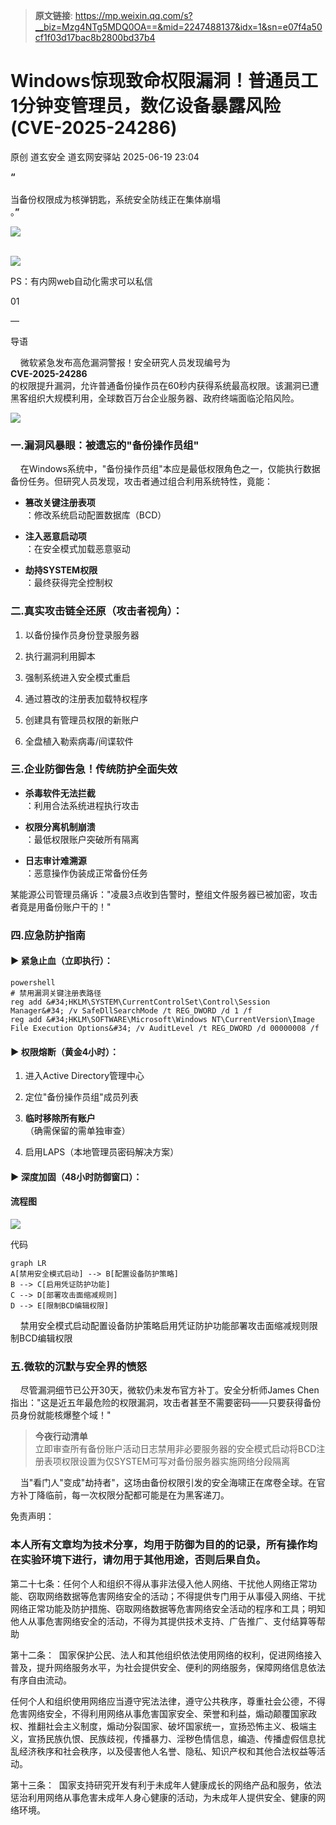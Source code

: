 > **原文链接**: https://mp.weixin.qq.com/s?__biz=Mzg4NTg5MDQ0OA==&mid=2247488137&idx=1&sn=e07f4a50cf1f03d17bac8b2800bd37b4

#  Windows惊现致命权限漏洞！普通员工1分钟变管理员，数亿设备暴露风险(CVE-2025-24286)  
原创 道玄安全  道玄网安驿站   2025-06-19 23:04  
  
**“**  
   
当备份权限成为核弹钥匙，系统安全防线正在集体崩塌  
。**”**  
  
![](https://mmbiz.qpic.cn/sz_mmbiz_png/L369x9IF3yPA9bic9zzTydWv4XTTHH2NAiamMp8Kxsh4s2lukPuyuwnia3NiaHkiaU8a3JGFhLvNnYvtLvHTFAd91Rw/640?wx_fmt=png&from=appmsg "")  
  
      
![](https://mmbiz.qpic.cn/sz_mmbiz_png/L369x9IF3yPMwVHx9iaPDKDhBJiajRW2DIdq0Wxe7JcpgKDia3zMfgicaaD6Auwn6Q3GGm2vI0eNh1Qic6OUhHMjE7g/640?wx_fmt=png&from=appmsg "")  
  
  
  
PS：有内网web自动化需求可以私信  
  
  
  
  
01  
  
—  
  
  
  
导语  
  
  
    微软紧急发布高危漏洞警报！安全研究人员发现编号为  
**CVE-2025-24286**  
的权限提升漏洞，允许普通备份操作员在60秒内获得系统最高权限。该漏洞已遭黑客组织大规模利用，全球数百万台企业服务器、政府终端面临沦陷风险。  
  
![](https://mmbiz.qpic.cn/sz_mmbiz_png/L369x9IF3yOKWvjXzpysKsbzR2XkfVMZsoXTGN0M8Ntj3ZEgIQhiauP2hR3t2fKLibIoneibkbW4PLouzrKtOvn7Q/640?wx_fmt=png&from=appmsg "")  
### 一.漏洞风暴眼：被遗忘的"备份操作员组"  
  
    在Windows系统中，"备份操作员组"本应是最低权限角色之一，仅能执行数据备份任务。但研究人员发现，攻击者通过组合利用系统特性，竟能：  
- **篡改关键注册表项**  
：修改系统启动配置数据库（BCD）  
  
- **注入恶意启动项**  
：在安全模式加载恶意驱动  
  
- **劫持SYSTEM权限**  
：最终获得完全控制权  
  
### 二.真实攻击链全还原（攻击者视角）：  
1. 以备份操作员身份登录服务器  
  
1. 执行漏洞利用脚本  
  
1. 强制系统进入安全模式重启  
  
1. 通过篡改的注册表加载特权程序  
  
1. 创建具有管理员权限的新账户  
  
1. 全盘植入勒索病毒/间谍软件  
  
### 三.企业防御告急！传统防护全面失效  
- **杀毒软件无法拦截**  
：利用合法系统进程执行攻击  
  
- **权限分离机制崩溃**  
：最低权限账户突破所有隔离  
  
- **日志审计难溯源**  
：恶意操作伪装成正常备份任务  
  
某能源公司管理员痛诉："凌晨3点收到告警时，整组文件服务器已被加密，攻击者竟是用备份账户干的！"  
  
### 四.应急防护指南  
#### ▶ 紧急止血（立即执行）：  

```
powershell
# 禁用漏洞关键注册表路径
reg add &#34;HKLM\SYSTEM\CurrentControlSet\Control\Session Manager&#34; /v SafeDllSearchMode /t REG_DWORD /d 1 /f
reg add &#34;HKLM\SOFTWARE\Microsoft\Windows NT\CurrentVersion\Image File Execution Options&#34; /v AuditLevel /t REG_DWORD /d 00000008 /f
```

#### ▶ 权限熔断（黄金4小时）：  
1. 进入Active Directory管理中心  
  
1. 定位"备份操作员组"成员列表  
  
1. **临时移除所有账户**  
（确需保留的需单独审查）  
  
1. 启用LAPS（本地管理员密码解决方案）  
  
#### ▶ 深度加固（48小时防御窗口）：  
#### 流程图  
  
![](https://mmbiz.qpic.cn/sz_mmbiz_png/L369x9IF3yOKWvjXzpysKsbzR2XkfVMZJKUUqvkxqxUtmtHicCHXbpL5cqebWglNpPLGzoaHicsfk6NgeaV0icEdg/640?wx_fmt=png&from=appmsg "")  
  
代码  

```
graph LR
A[禁用安全模式启动] --> B[配置设备防护策略]
B --> C[启用凭证防护功能]
C --> D[部署攻击面缩减规则]
D --> E[限制BCD编辑权限]
```

  
    禁用安全模式启动配置设备防护策略启用凭证防护功能部署攻击面缩减规则限制BCD编辑权限  
### 五.微软的沉默与安全界的愤怒  
  
    尽管漏洞细节已公开30天，微软仍未发布官方补丁。安全分析师James Chen指出："这是近五年最危险的权限漏洞，攻击者甚至不需要密码——只要获得备份员身份就能核爆整个域！"  
> **今夜行动清单**  
> 立即审查所有备份账户活动日志禁用非必要服务器的安全模式启动将BCD注册表项权限设置为仅SYSTEM可写对备份服务器实施网络分段隔离  
  
  
    当"看门人"变成"劫持者"，这场由备份权限引发的安全海啸正在席卷全球。在官方补丁降临前，每一次权限分配都可能是在为黑客递刀。  
  
免责声明：  
### 本人所有文章均为技术分享，均用于防御为目的的记录，所有操作均在实验环境下进行，请勿用于其他用途，否则后果自负。  
  
第二十七条：任何个人和组织不得从事非法侵入他人网络、干扰他人网络正常功能、窃取网络数据等危害网络安全的活动；不得提供专门用于从事侵入网络、干扰网络正常功能及防护措施、窃取网络数据等危害网络安全活动的程序和工具；明知他人从事危害网络安全的活动，不得为其提供技术支持、广告推广、支付结算等帮助  
  
第十二条：  国家保护公民、法人和其他组织依法使用网络的权利，促进网络接入普及，提升网络服务水平，为社会提供安全、便利的网络服务，保障网络信息依法有序自由流动。  
  
任何个人和组织使用网络应当遵守宪法法律，遵守公共秩序，尊重社会公德，不得危害网络安全，不得利用网络从事危害国家安全、荣誉和利益，煽动颠覆国家政权、推翻社会主义制度，煽动分裂国家、破坏国家统一，宣扬恐怖主义、极端主义，宣扬民族仇恨、民族歧视，传播暴力、淫秽色情信息，编造、传播虚假信息扰乱经济秩序和社会秩序，以及侵害他人名誉、隐私、知识产权和其他合法权益等活动。  
  
第十三条：  国家支持研究开发有利于未成年人健康成长的网络产品和服务，依法惩治利用网络从事危害未成年人身心健康的活动，为未成年人提供安全、健康的网络环境。  
  
  
  
  
  

